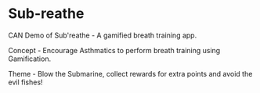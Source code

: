 # Sub-reathe
CAN Demo of Sub'reathe - A gamified breath training app.

Concept - Encourage Asthmatics to perform breath training using Gamification.

Theme - Blow the Submarine, collect rewards for extra points and avoid the evil fishes!
